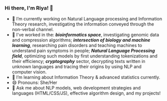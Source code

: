 ### Hi there, I'm Riya! 👋

- 🔭  I’m currently working on Natural Language processing and Information Theory research, investigating the information conveyed through the non-verbal channel.
- 👯  I've worked in the: ***bioinformatics space***, investigating genomic data and compression algorithms; ***intersection of biology and machine learning***, researching pain disorders and teaching machines to understand pain symptoms in people; ***Natural Language Processing field***, optimizing such models by first understanding tokenizations and their efficiency; ***cryptography*** sector, decrypting texts written in unknown languages and tracing their origins by using NLP and computer vision.
- 🌱  I’m learning about Information Theory & advanced statistics currently.
- 😄  Pronouns: She/Her
- 💬  Ask me about NLP models, web development strategies and languages (HTML/CSS/JS), effective algorithm design, and my projects!

<!--
**riybha216/riybha216** is a ✨ _special_ ✨ repository because its `README.md` (this file) appears on your GitHub profile.

Here are some ideas to get you started:

- 🔭 I’m currently working on machine learning research & projects, applying NLP + computer vision.
- 🌱 I’m currently learning information theory & data compression.
- 👯 I’m looking to collaborate on ...
- 🤔 I’m looking for help with ...
- 💬 Ask me about machine learning algorithms, web dev, algorithm design.
- 📫 How to reach me: ...
- 😄 Pronouns: She/Her
- ⚡ Fun fact: ...
-->
